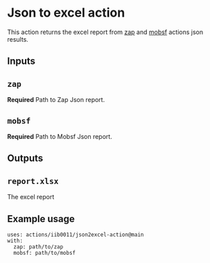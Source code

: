 # Json to excel action

This action returns the excel report from [zap](https://github.com/zaproxy/action-baseline) and [mobsf](https://github.com/fundacaocerti/mobsf-action) actions json results.

## Inputs

## `zap`

**Required** Path to Zap Json report.
## `mobsf`

**Required** Path to Mobsf Json report.

## Outputs

## `report.xlsx`

The excel report
## Example usage
```
uses: actions/iib0011/json2excel-action@main
with:
  zap: path/to/zap
  mobsf: path/to/mobsf
